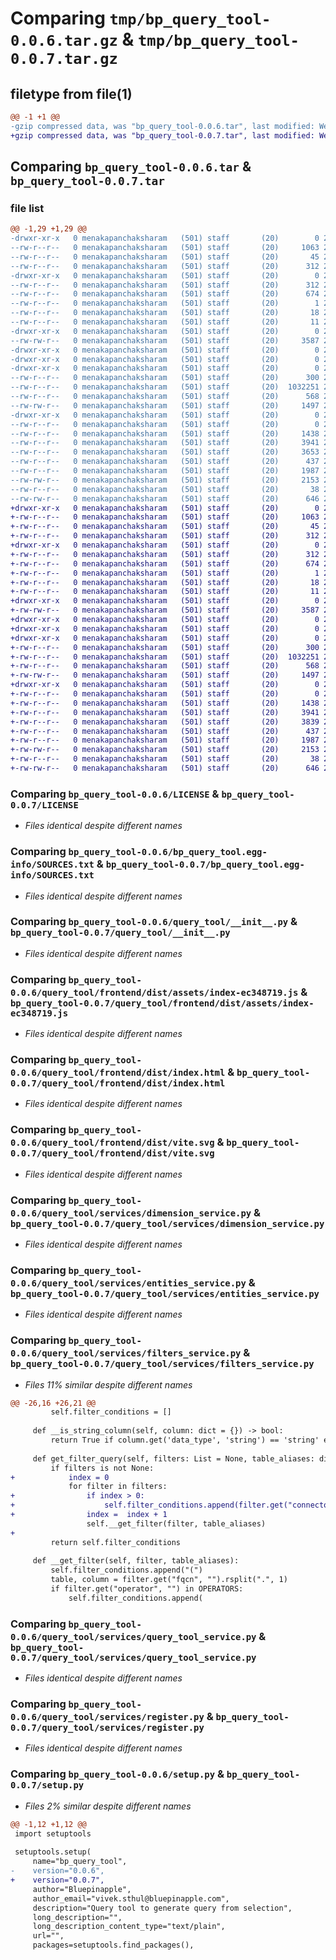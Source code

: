 # Comparing `tmp/bp_query_tool-0.0.6.tar.gz` & `tmp/bp_query_tool-0.0.7.tar.gz`

## filetype from file(1)

```diff
@@ -1 +1 @@
-gzip compressed data, was "bp_query_tool-0.0.6.tar", last modified: Wed Apr 26 08:38:55 2023, max compression
+gzip compressed data, was "bp_query_tool-0.0.7.tar", last modified: Wed Apr 26 09:00:36 2023, max compression
```

## Comparing `bp_query_tool-0.0.6.tar` & `bp_query_tool-0.0.7.tar`

### file list

```diff
@@ -1,29 +1,29 @@
-drwxr-xr-x   0 menakapanchaksharam   (501) staff       (20)        0 2023-04-26 08:38:55.813880 bp_query_tool-0.0.6/
--rw-r--r--   0 menakapanchaksharam   (501) staff       (20)     1063 2023-04-03 17:08:00.000000 bp_query_tool-0.0.6/LICENSE
--rw-r--r--   0 menakapanchaksharam   (501) staff       (20)       45 2023-04-05 19:58:10.000000 bp_query_tool-0.0.6/MANIFEST.in
--rw-r--r--   0 menakapanchaksharam   (501) staff       (20)      312 2023-04-26 08:38:55.813516 bp_query_tool-0.0.6/PKG-INFO
-drwxr-xr-x   0 menakapanchaksharam   (501) staff       (20)        0 2023-04-26 08:38:55.805029 bp_query_tool-0.0.6/bp_query_tool.egg-info/
--rw-r--r--   0 menakapanchaksharam   (501) staff       (20)      312 2023-04-26 08:38:55.000000 bp_query_tool-0.0.6/bp_query_tool.egg-info/PKG-INFO
--rw-r--r--   0 menakapanchaksharam   (501) staff       (20)      674 2023-04-26 08:38:55.000000 bp_query_tool-0.0.6/bp_query_tool.egg-info/SOURCES.txt
--rw-r--r--   0 menakapanchaksharam   (501) staff       (20)        1 2023-04-26 08:38:55.000000 bp_query_tool-0.0.6/bp_query_tool.egg-info/dependency_links.txt
--rw-r--r--   0 menakapanchaksharam   (501) staff       (20)       18 2023-04-26 08:38:55.000000 bp_query_tool-0.0.6/bp_query_tool.egg-info/requires.txt
--rw-r--r--   0 menakapanchaksharam   (501) staff       (20)       11 2023-04-26 08:38:55.000000 bp_query_tool-0.0.6/bp_query_tool.egg-info/top_level.txt
-drwxr-xr-x   0 menakapanchaksharam   (501) staff       (20)        0 2023-04-26 08:38:55.805452 bp_query_tool-0.0.6/query_tool/
--rw-rw-r--   0 menakapanchaksharam   (501) staff       (20)     3587 2023-04-13 18:16:00.000000 bp_query_tool-0.0.6/query_tool/__init__.py
-drwxr-xr-x   0 menakapanchaksharam   (501) staff       (20)        0 2023-04-26 08:38:55.801387 bp_query_tool-0.0.6/query_tool/frontend/
-drwxr-xr-x   0 menakapanchaksharam   (501) staff       (20)        0 2023-04-26 08:38:55.806255 bp_query_tool-0.0.6/query_tool/frontend/dist/
-drwxr-xr-x   0 menakapanchaksharam   (501) staff       (20)        0 2023-04-26 08:38:55.807138 bp_query_tool-0.0.6/query_tool/frontend/dist/assets/
--rw-r--r--   0 menakapanchaksharam   (501) staff       (20)      300 2023-04-26 07:58:40.000000 bp_query_tool-0.0.6/query_tool/frontend/dist/assets/index-d081bea5.css
--rw-r--r--   0 menakapanchaksharam   (501) staff       (20)  1032251 2023-04-26 07:58:40.000000 bp_query_tool-0.0.6/query_tool/frontend/dist/assets/index-ec348719.js
--rw-r--r--   0 menakapanchaksharam   (501) staff       (20)      568 2023-04-26 08:38:09.000000 bp_query_tool-0.0.6/query_tool/frontend/dist/index.html
--rw-rw-r--   0 menakapanchaksharam   (501) staff       (20)     1497 2023-04-26 07:58:39.000000 bp_query_tool-0.0.6/query_tool/frontend/dist/vite.svg
-drwxr-xr-x   0 menakapanchaksharam   (501) staff       (20)        0 2023-04-26 08:38:55.812731 bp_query_tool-0.0.6/query_tool/services/
--rw-r--r--   0 menakapanchaksharam   (501) staff       (20)        0 2023-04-03 16:47:55.000000 bp_query_tool-0.0.6/query_tool/services/__init__.py
--rw-r--r--   0 menakapanchaksharam   (501) staff       (20)     1438 2023-04-03 16:47:55.000000 bp_query_tool-0.0.6/query_tool/services/dimension_service.py
--rw-r--r--   0 menakapanchaksharam   (501) staff       (20)     3941 2023-04-03 16:47:55.000000 bp_query_tool-0.0.6/query_tool/services/entities_service.py
--rw-r--r--   0 menakapanchaksharam   (501) staff       (20)     3653 2023-04-03 16:47:55.000000 bp_query_tool-0.0.6/query_tool/services/filters_service.py
--rw-r--r--   0 menakapanchaksharam   (501) staff       (20)      437 2023-04-03 16:47:55.000000 bp_query_tool-0.0.6/query_tool/services/query_tool_factory.py
--rw-r--r--   0 menakapanchaksharam   (501) staff       (20)     1987 2023-04-03 16:47:55.000000 bp_query_tool-0.0.6/query_tool/services/query_tool_service.py
--rw-rw-r--   0 menakapanchaksharam   (501) staff       (20)     2153 2023-04-03 16:47:55.000000 bp_query_tool-0.0.6/query_tool/services/register.py
--rw-r--r--   0 menakapanchaksharam   (501) staff       (20)       38 2023-04-26 08:38:55.813992 bp_query_tool-0.0.6/setup.cfg
--rw-rw-r--   0 menakapanchaksharam   (501) staff       (20)      646 2023-04-26 07:57:02.000000 bp_query_tool-0.0.6/setup.py
+drwxr-xr-x   0 menakapanchaksharam   (501) staff       (20)        0 2023-04-26 09:00:36.504350 bp_query_tool-0.0.7/
+-rw-r--r--   0 menakapanchaksharam   (501) staff       (20)     1063 2023-04-03 17:08:00.000000 bp_query_tool-0.0.7/LICENSE
+-rw-r--r--   0 menakapanchaksharam   (501) staff       (20)       45 2023-04-05 19:58:10.000000 bp_query_tool-0.0.7/MANIFEST.in
+-rw-r--r--   0 menakapanchaksharam   (501) staff       (20)      312 2023-04-26 09:00:36.503599 bp_query_tool-0.0.7/PKG-INFO
+drwxr-xr-x   0 menakapanchaksharam   (501) staff       (20)        0 2023-04-26 09:00:36.489808 bp_query_tool-0.0.7/bp_query_tool.egg-info/
+-rw-r--r--   0 menakapanchaksharam   (501) staff       (20)      312 2023-04-26 09:00:36.000000 bp_query_tool-0.0.7/bp_query_tool.egg-info/PKG-INFO
+-rw-r--r--   0 menakapanchaksharam   (501) staff       (20)      674 2023-04-26 09:00:36.000000 bp_query_tool-0.0.7/bp_query_tool.egg-info/SOURCES.txt
+-rw-r--r--   0 menakapanchaksharam   (501) staff       (20)        1 2023-04-26 09:00:36.000000 bp_query_tool-0.0.7/bp_query_tool.egg-info/dependency_links.txt
+-rw-r--r--   0 menakapanchaksharam   (501) staff       (20)       18 2023-04-26 09:00:36.000000 bp_query_tool-0.0.7/bp_query_tool.egg-info/requires.txt
+-rw-r--r--   0 menakapanchaksharam   (501) staff       (20)       11 2023-04-26 09:00:36.000000 bp_query_tool-0.0.7/bp_query_tool.egg-info/top_level.txt
+drwxr-xr-x   0 menakapanchaksharam   (501) staff       (20)        0 2023-04-26 09:00:36.490235 bp_query_tool-0.0.7/query_tool/
+-rw-rw-r--   0 menakapanchaksharam   (501) staff       (20)     3587 2023-04-13 18:16:00.000000 bp_query_tool-0.0.7/query_tool/__init__.py
+drwxr-xr-x   0 menakapanchaksharam   (501) staff       (20)        0 2023-04-26 09:00:36.484473 bp_query_tool-0.0.7/query_tool/frontend/
+drwxr-xr-x   0 menakapanchaksharam   (501) staff       (20)        0 2023-04-26 09:00:36.491689 bp_query_tool-0.0.7/query_tool/frontend/dist/
+drwxr-xr-x   0 menakapanchaksharam   (501) staff       (20)        0 2023-04-26 09:00:36.493699 bp_query_tool-0.0.7/query_tool/frontend/dist/assets/
+-rw-r--r--   0 menakapanchaksharam   (501) staff       (20)      300 2023-04-26 07:58:40.000000 bp_query_tool-0.0.7/query_tool/frontend/dist/assets/index-d081bea5.css
+-rw-r--r--   0 menakapanchaksharam   (501) staff       (20)  1032251 2023-04-26 07:58:40.000000 bp_query_tool-0.0.7/query_tool/frontend/dist/assets/index-ec348719.js
+-rw-r--r--   0 menakapanchaksharam   (501) staff       (20)      568 2023-04-26 08:38:09.000000 bp_query_tool-0.0.7/query_tool/frontend/dist/index.html
+-rw-rw-r--   0 menakapanchaksharam   (501) staff       (20)     1497 2023-04-26 07:58:39.000000 bp_query_tool-0.0.7/query_tool/frontend/dist/vite.svg
+drwxr-xr-x   0 menakapanchaksharam   (501) staff       (20)        0 2023-04-26 09:00:36.502493 bp_query_tool-0.0.7/query_tool/services/
+-rw-r--r--   0 menakapanchaksharam   (501) staff       (20)        0 2023-04-03 16:47:55.000000 bp_query_tool-0.0.7/query_tool/services/__init__.py
+-rw-r--r--   0 menakapanchaksharam   (501) staff       (20)     1438 2023-04-03 16:47:55.000000 bp_query_tool-0.0.7/query_tool/services/dimension_service.py
+-rw-r--r--   0 menakapanchaksharam   (501) staff       (20)     3941 2023-04-03 16:47:55.000000 bp_query_tool-0.0.7/query_tool/services/entities_service.py
+-rw-r--r--   0 menakapanchaksharam   (501) staff       (20)     3839 2023-04-26 08:59:45.000000 bp_query_tool-0.0.7/query_tool/services/filters_service.py
+-rw-r--r--   0 menakapanchaksharam   (501) staff       (20)      437 2023-04-03 16:47:55.000000 bp_query_tool-0.0.7/query_tool/services/query_tool_factory.py
+-rw-r--r--   0 menakapanchaksharam   (501) staff       (20)     1987 2023-04-03 16:47:55.000000 bp_query_tool-0.0.7/query_tool/services/query_tool_service.py
+-rw-rw-r--   0 menakapanchaksharam   (501) staff       (20)     2153 2023-04-03 16:47:55.000000 bp_query_tool-0.0.7/query_tool/services/register.py
+-rw-r--r--   0 menakapanchaksharam   (501) staff       (20)       38 2023-04-26 09:00:36.504730 bp_query_tool-0.0.7/setup.cfg
+-rw-rw-r--   0 menakapanchaksharam   (501) staff       (20)      646 2023-04-26 09:00:34.000000 bp_query_tool-0.0.7/setup.py
```

### Comparing `bp_query_tool-0.0.6/LICENSE` & `bp_query_tool-0.0.7/LICENSE`

 * *Files identical despite different names*

### Comparing `bp_query_tool-0.0.6/bp_query_tool.egg-info/SOURCES.txt` & `bp_query_tool-0.0.7/bp_query_tool.egg-info/SOURCES.txt`

 * *Files identical despite different names*

### Comparing `bp_query_tool-0.0.6/query_tool/__init__.py` & `bp_query_tool-0.0.7/query_tool/__init__.py`

 * *Files identical despite different names*

### Comparing `bp_query_tool-0.0.6/query_tool/frontend/dist/assets/index-ec348719.js` & `bp_query_tool-0.0.7/query_tool/frontend/dist/assets/index-ec348719.js`

 * *Files identical despite different names*

### Comparing `bp_query_tool-0.0.6/query_tool/frontend/dist/index.html` & `bp_query_tool-0.0.7/query_tool/frontend/dist/index.html`

 * *Files identical despite different names*

### Comparing `bp_query_tool-0.0.6/query_tool/frontend/dist/vite.svg` & `bp_query_tool-0.0.7/query_tool/frontend/dist/vite.svg`

 * *Files identical despite different names*

### Comparing `bp_query_tool-0.0.6/query_tool/services/dimension_service.py` & `bp_query_tool-0.0.7/query_tool/services/dimension_service.py`

 * *Files identical despite different names*

### Comparing `bp_query_tool-0.0.6/query_tool/services/entities_service.py` & `bp_query_tool-0.0.7/query_tool/services/entities_service.py`

 * *Files identical despite different names*

### Comparing `bp_query_tool-0.0.6/query_tool/services/filters_service.py` & `bp_query_tool-0.0.7/query_tool/services/filters_service.py`

 * *Files 11% similar despite different names*

```diff
@@ -26,16 +26,21 @@
         self.filter_conditions = []
     
     def __is_string_column(self, column: dict = {}) -> bool:
         return True if column.get('data_type', 'string') == 'string' else False
 
     def get_filter_query(self, filters: List = None, table_aliases: dict = {}):
         if filters is not None:
+            index = 0
             for filter in filters:
+                if index > 0:
+                    self.filter_conditions.append(filter.get("connector", "AND"))
+                index =  index + 1
                 self.__get_filter(filter, table_aliases)
+                
         return self.filter_conditions
 
     def __get_filter(self, filter, table_aliases):
         self.filter_conditions.append("(")
         table, column = filter.get("fqcn", "").rsplit(".", 1)
         if filter.get("operator", "") in OPERATORS:
             self.filter_conditions.append(
```

### Comparing `bp_query_tool-0.0.6/query_tool/services/query_tool_service.py` & `bp_query_tool-0.0.7/query_tool/services/query_tool_service.py`

 * *Files identical despite different names*

### Comparing `bp_query_tool-0.0.6/query_tool/services/register.py` & `bp_query_tool-0.0.7/query_tool/services/register.py`

 * *Files identical despite different names*

### Comparing `bp_query_tool-0.0.6/setup.py` & `bp_query_tool-0.0.7/setup.py`

 * *Files 2% similar despite different names*

```diff
@@ -1,12 +1,12 @@
 import setuptools
 
 setuptools.setup(
     name="bp_query_tool",
-    version="0.0.6",
+    version="0.0.7",
     author="Bluepinapple",
     author_email="vivek.sthul@bluepinapple.com",
     description="Query tool to generate query from selection",
     long_description="",
     long_description_content_type="text/plain",
     url="",
     packages=setuptools.find_packages(),
```

